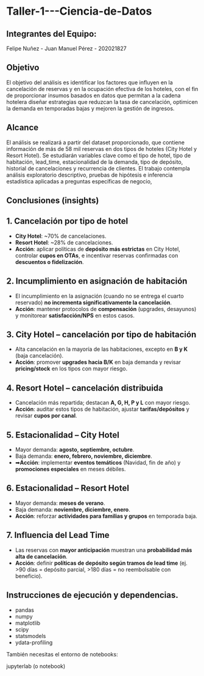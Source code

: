 # Taller-1---Ciencia-de-Datos

## Integrantes del Equipo:
Felipe Nuñez - 
Juan Manuel Pérez - 202021827

## Objetivo
El objetivo del análisis es identificar los factores que influyen en la cancelación de reservas y en la ocupación efectiva de los hoteles, con el fin de proporcionar insumos basados en datos que permitan a la cadena hotelera diseñar estrategias que reduzcan la tasa de cancelación, optimicen la demanda en temporadas bajas y mejoren la gestión de ingresos.

## Alcance
El análisis se realizará a partir del dataset proporcionado, que contiene información de más de 58 mil reservas en dos tipos de hoteles (City Hotel y Resort Hotel). Se estudiarán variables clave como el tipo de hotel, tipo de habitación, lead_time, estacionalidad de la demanda, tipo de depósito, historial de cancelaciones y recurrencia de clientes. El trabajo contempla análisis exploratorio descriptivo, pruebas de hipótesis e inferencia estadística aplicadas a preguntas específicas de negocio,

## Conclusiones (insights)

## 1. Cancelación por tipo de hotel
- **City Hotel**: ~70% de cancelaciones.  
- **Resort Hotel**: ~28% de cancelaciones.  
-  **Acción**: aplicar políticas de **depósito más estrictas** en City Hotel, controlar **cupos en OTAs**, e incentivar reservas confirmadas con **descuentos o fidelización**.

## 2. Incumplimiento en asignación de habitación
- El incumplimiento en la asignación (cuando no se entrega el cuarto reservado) **no incrementa significativamente la cancelación**.  
-  **Acción**: mantener protocolos de **compensación** (upgrades, desayunos) y monitorear **satisfacción/NPS** en estos casos.

## 3. City Hotel – cancelación por tipo de habitación
- Alta cancelación en la mayoría de las habitaciones, excepto en **B y K** (baja cancelación).  
-  **Acción**: promover **upgrades hacia B/K** en baja demanda y revisar **pricing/stock** en los tipos con mayor riesgo.

## 4. Resort Hotel – cancelación distribuida
- Cancelación más repartida; destacan **A, G, H, P y L** con mayor riesgo.  
-  **Acción**: auditar estos tipos de habitación, ajustar **tarifas/depósitos** y revisar **cupos por canal**.

## 5. Estacionalidad – City Hotel
- Mayor demanda: **agosto, septiembre, octubre**.  
- Baja demanda: **enero, febrero, noviembre, diciembre**.  
- ➡**Acción**: implementar **eventos temáticos** (Navidad, fin de año) y **promociones especiales** en meses débiles.

## 6. Estacionalidad – Resort Hotel
- Mayor demanda: **meses de verano**.  
- Baja demanda: **noviembre, diciembre, enero**.  
- **Acción**: reforzar **actividades para familias y grupos** en temporada baja.

## 7. Influencia del Lead Time
- Las reservas con **mayor anticipación** muestran una **probabilidad más alta de cancelación**.  
- **Acción**: definir **políticas de depósito según tramos de lead time** (ej. >90 días = depósito parcial, >180 días = no reembolsable con beneficio).

## Instrucciones de ejecución y dependencias.
 - pandas
- numpy
- matplotlib
- scipy
- statsmodels
- ydata-profiling

También necesitas el entorno de notebooks:

jupyterlab (o notebook)

